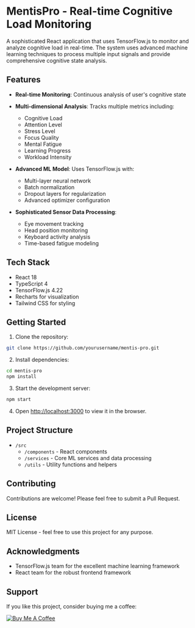 # MentisPro - Real-time Cognitive Load Monitoring

A sophisticated React application that uses TensorFlow.js to monitor and analyze cognitive load in real-time. The system uses advanced machine learning techniques to process multiple input signals and provide comprehensive cognitive state analysis.

## Features

- **Real-time Monitoring**: Continuous analysis of user's cognitive state
- **Multi-dimensional Analysis**: Tracks multiple metrics including:
  - Cognitive Load
  - Attention Level
  - Stress Level
  - Focus Quality
  - Mental Fatigue
  - Learning Progress
  - Workload Intensity

- **Advanced ML Model**: Uses TensorFlow.js with:
  - Multi-layer neural network
  - Batch normalization
  - Dropout layers for regularization
  - Advanced optimizer configuration

- **Sophisticated Sensor Data Processing**:
  - Eye movement tracking
  - Head position monitoring
  - Keyboard activity analysis
  - Time-based fatigue modeling

## Tech Stack

- React 18
- TypeScript 4
- TensorFlow.js 4.22
- Recharts for visualization
- Tailwind CSS for styling

## Getting Started

1. Clone the repository:
```bash
git clone https://github.com/yourusername/mentis-pro.git
```

2. Install dependencies:
```bash
cd mentis-pro
npm install
```

3. Start the development server:
```bash
npm start
```

4. Open [http://localhost:3000](http://localhost:3000) to view it in the browser.

## Project Structure

- `/src`
  - `/components` - React components
  - `/services` - Core ML services and data processing
  - `/utils` - Utility functions and helpers

## Contributing

Contributions are welcome! Please feel free to submit a Pull Request.

## License

MIT License - feel free to use this project for any purpose.

## Acknowledgments

- TensorFlow.js team for the excellent machine learning framework
- React team for the robust frontend framework

## Support

If you like this project, consider buying me a coffee:

[![Buy Me A Coffee](https://www.buymeacoffee.com/assets/img/custom_images/orange_img.png)](https://buymeacoffee.com/truemune) 